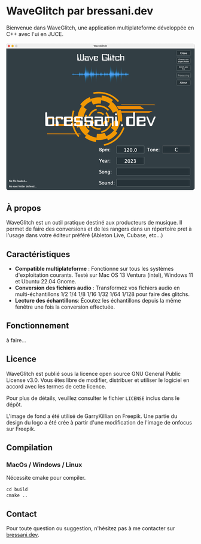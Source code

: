 # WaveGlitch par bressani.dev

Bienvenue dans WaveGlitch, une application multiplateforme développée en C++ avec l'ui en JUCE.

![WaveGlitch on MacOS](./Assets/screen_macos.png)

## À propos
WaveGlitch est un outil pratique destiné aux producteurs de musique. Il permet de faire des conversions et de les rangers dans un répertoire pret à l'usage dans votre éditeur préféré (Ableton Live, Cubase, etc...)

## Caractéristiques
- **Compatible multiplateforme** : Fonctionne sur tous les systèmes d'exploitation courants. Testé sur Mac OS 13 Ventura (intel), Windows 11 et Ubuntu 22.04 Gnome.
- **Conversion des fichiers audio** : Transformez vos fichiers audio en multi-échantillons 1/2 1/4 1/8 1/16 1/32 1/64 1/128 pour faire des glitchs.
- **Lecture des échantillons**: Écoutez les échantillons depuis la même fenêtre une fois la conversion effectuée.
## Fonctionnement
à faire...

## Licence
WaveGlitch est publié sous la licence open source GNU General Public License v3.0. Vous êtes libre de modifier, distribuer et utiliser le logiciel en accord avec les termes de cette licence.

Pour plus de détails, veuillez consulter le fichier `LICENSE` inclus dans le dépôt.

L'image de fond a été utilisé de GarryKillian on Freepik. Une partie du design du logo a été crée à partir d'une modification de l'image de onfocus sur Freepik.

## Compilation

### MacOs / Windows / Linux
Nécessite cmake pour compiler.

```
cd build
cmake ..
```

## Contact
Pour toute question ou suggestion, n'hésitez pas à me contacter sur [bressani.dev](http://bressani.dev).
